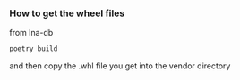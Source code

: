 ### How to get the wheel files
from lna-db
```bash
poetry build
```
and then copy the .whl file you get into the vendor directory